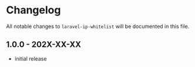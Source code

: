 # Changelog

All notable changes to `laravel-ip-whitelist` will be documented in this file.

## 1.0.0 - 202X-XX-XX

- initial release
